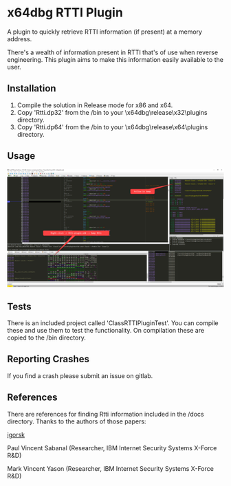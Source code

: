 # x64dbg RTTI Plugin

A plugin to quickly retrieve RTTI information (if present) at a memory address.

There's a wealth of information present in RTTI that's of use when reverse engineering.  This plugin aims to make this information easily available to the user.

## Installation
1. Compile the solution in Release mode for x86 and x64.
2. Copy 'Rtti.dp32' from the /bin to your \x64dbg\release\x32\plugins directory.
3. Copy 'Rtti.dp64' from the /bin to your \x64dbg\release\x64\plugins directory.

## Usage

![Rtti Usage image](Images/Rtti.jpg)

## Tests
There is an included project called 'ClassRTTIPluginTest'.  You can compile these and use them to test the functionality.  On compilation these are copied to the /bin directory.

## Reporting Crashes

If you find a crash please submit an issue on gitlab.

## References
There are references for finding Rtti information included in the /docs directory.  Thanks to the authors of those papers:

[igorsk](http://www.openrce.org/profile/view/igorsk)

Paul Vincent Sabanal (Researcher, IBM Internet Security Systems X-Force R&D)

Mark Vincent Yason (Researcher, IBM Internet Security Systems X-Force R&D)